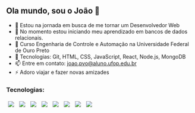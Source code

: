 ## Ola mundo, sou o João 👋

- 🔭 Estou na jornada em busca de me tornar um Desenvolvedor Web
- 🌱 No momento estou iniciando meu aprendizado em bancos de dados relacionais.
- 👯 Curso Engenharia de Controle e Automação na Universidade Federal de Ouro Preto
- 👾 Tecnologias: Git, HTML, CSS, JavaScript, React, Node.js, MongoDB
- 📫 Entre em contato: joao.pvo@aluno.ufop.edu.br
- ⚡ Adoro viajar e fazer novas amizades

### Tecnologias:
<p>
  <img style='margin: 5px;' src='https://img.shields.io/badge/GIT-E44C30?style=for-the-badge&logo=git&logoColor=white'>
  <img style='margin: 5px;' src='https://img.shields.io/badge/HTML5-E34F26?style=for-the-badge&logo=html5&logoColor=white'>
  <img style='margin: 5px;' src='https://img.shields.io/badge/CSS3-1572B6?style=for-the-badge&logo=css3&logoColor=white'>
  <img style='margin: 5px;' src='https://img.shields.io/badge/JavaScript-323330?style=for-the-badge&logo=javascript&logoColor=F7DF1E'>
  <img style='margin: 5px;' src='https://img.shields.io/badge/React-20232A?style=for-the-badge&logo=react&logoColor=61DAFB'>
  <img style='margin: 5px;' src='https://img.shields.io/badge/styled--components-DB7093?style=for-the-badge&logo=styled-components&logoColor=white'>
  <img style='margin: 5px;' src='https://img.shields.io/badge/Node.js-339933?style=for-the-badge&logo=nodedotjs&logoColor=white'>
  <img style='margin: 5px;' src='https://img.shields.io/badge/MongoDB-4EA94B?style=for-the-badge&logo=mongodb&logoColor=white'>
</p>
